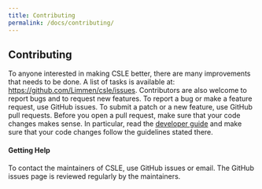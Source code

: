 ```yaml
---
title: Contributing
permalink: /docs/contributing/
---
```


## Contributing

To anyone interested in making CSLE better, there are many improvements that needs to be done. 
A list of tasks is available at:
<a href="https://github.com/Limmen/csle/issues">https://github.com/Limmen/csle/issues</a>. 
Contributors are also welcome to report bugs and to request new features. 
To report a bug or make a feature request, 
use GitHub issues. 
To submit a patch or a new feature, use GitHub pull requests. 
Before you open a pull request, make sure that your code changes makes sense. 
In particular, read the <a href="limmen.dev/csle/docs/developer-guide">developer guide</a>
and make sure that your code changes follow the guidelines stated there.

#### Getting Help

To contact the maintainers of CSLE, use GitHub issues or email. 
The GitHub issues page is reviewed regularly by the maintainers.